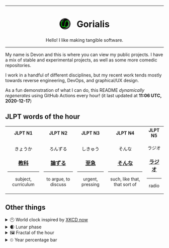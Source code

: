 ***

<h1 align="center">
<sub>
    <img src="readme/resources/avatar.png" height="36">
</sub>
&nbsp;
Gorialis
</h1>
<p align="center">
Hello! I like making tangible software.
</p>

***

My name is Devon and this is where you can view my public projects. I have a mix of stable and experimental projects, as well as some more comedic repositories.

I work in a handful of different disciplines, but my recent work tends mostly towards reverse engineering, DevOps, and graphical/UX design.

As a fun demonstration of what I can do, this README *dynamically regenerates* using GitHub Actions every hour! (it last updated at **11:06 UTC, 2020-12-17**)

<h2>JLPT words of the hour</h2>
<table>
    <tr>
        <th>JLPT N1</th>
        <th>JLPT N2</th>
        <th>JLPT N3</th>
        <th>JLPT N4</th>
        <th>JLPT N5</th>
    </tr>
    <tr>
        <td>
            <p align="center">きょうか</p>
            <h3 align="center"><b><a href="https://jisho.org/search/%E6%95%99%E7%A7%91">教科</a></b></h3>
            <hr>
            <p align="center">subject,<wbr> curriculum</p>
        </td>
        <td>
            <p align="center">ろんずる</p>
            <h3 align="center"><b><a href="https://jisho.org/search/%E8%AB%96%E3%81%9A%E3%82%8B">論ずる</a></b></h3>
            <hr>
            <p align="center">to argue,<wbr> to discuss</p>
        </td>
        <td>
            <p align="center">しきゅう</p>
            <h3 align="center"><b><a href="https://jisho.org/search/%E8%87%B3%E6%80%A5">至急</a></b></h3>
            <hr>
            <p align="center">urgent,<wbr> pressing</p>
        </td>
        <td>
            <p align="center">そんな</p>
            <h3 align="center"><b><a href="https://jisho.org/search/%E3%81%9D%E3%82%93%E3%81%AA">そんな</a></b></h3>
            <hr>
            <p align="center">such,<wbr> like that,<wbr> that sort of</p>
        </td>
        <td>
            <p align="center">ラジオ</p>
            <h3 align="center"><b><a href="https://jisho.org/search/%E3%83%A9%E3%82%B8%E3%82%AA">ラジオ</a></b></h3>
            <hr>
            <p align="center">radio</p>
        </td>
    </tr>
</table>

<h2>Other things</h2>
<details>
<summary>🕚  World clock inspired by <a href="https://xkcd.com/now">XKCD now</a></summary>

> <img src="generated/now.png" width="512">

</details>
<details>
<summary>🌒 Lunar phase</summary>

The moon is approximately 11.47% through its phase (Waxing Crescent).

</details>
<details>
<summary>&#x1f5bc; Fractal of the hour</summary>

> <img src="generated/fractal.png" width="512">

</details>
<details>
<summary>&#x23f2; Year percentage bar</summary>
<pre><code>2020 [███████████████████▁] 96.03%</code></pre>
</details>
